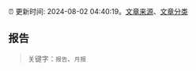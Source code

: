 :alarm_clock: 更新时间: 2024-08-02 04:40:19。[文章来源](/README.md)、[文章分类](/TAGS.md)

## 报告


> 关键字：`报告`、`月报`



